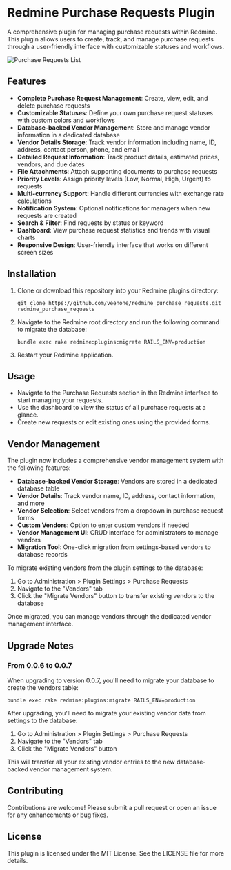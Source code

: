 # Redmine Purchase Requests Plugin

A comprehensive plugin for managing purchase requests within Redmine. This plugin allows users to create, track, and manage purchase requests through a user-friendly interface with customizable statuses and workflows.

![Purchase Requests List](docs/images/purchase-requests-list.png)

## Features

- **Complete Purchase Request Management**: Create, view, edit, and delete purchase requests
- **Customizable Statuses**: Define your own purchase request statuses with custom colors and workflows
- **Database-backed Vendor Management**: Store and manage vendor information in a dedicated database
- **Vendor Details Storage**: Track vendor information including name, ID, address, contact person, phone, and email
- **Detailed Request Information**: Track product details, estimated prices, vendors, and due dates
- **File Attachments**: Attach supporting documents to purchase requests
- **Priority Levels**: Assign priority levels (Low, Normal, High, Urgent) to requests
- **Multi-currency Support**: Handle different currencies with exchange rate calculations
- **Notification System**: Optional notifications for managers when new requests are created
- **Search & Filter**: Find requests by status or keyword
- **Dashboard**: View purchase request statistics and trends with visual charts
- **Responsive Design**: User-friendly interface that works on different screen sizes

## Installation

1. Clone or download this repository into your Redmine plugins directory:
   ```
   git clone https://github.com/veenone/redmine_purchase_requests.git redmine_purchase_requests
   ```

2. Navigate to the Redmine root directory and run the following command to migrate the database:
   ```
   bundle exec rake redmine:plugins:migrate RAILS_ENV=production
   ```

3. Restart your Redmine application.

## Usage

- Navigate to the Purchase Requests section in the Redmine interface to start managing your requests.
- Use the dashboard to view the status of all purchase requests at a glance.
- Create new requests or edit existing ones using the provided forms.

## Vendor Management

The plugin now includes a comprehensive vendor management system with the following features:

- **Database-backed Vendor Storage**: Vendors are stored in a dedicated database table
- **Vendor Details**: Track vendor name, ID, address, contact information, and more
- **Vendor Selection**: Select vendors from a dropdown in purchase request forms
- **Custom Vendors**: Option to enter custom vendors if needed
- **Vendor Management UI**: CRUD interface for administrators to manage vendors
- **Migration Tool**: One-click migration from settings-based vendors to database records

To migrate existing vendors from the plugin settings to the database:

1. Go to Administration > Plugin Settings > Purchase Requests
2. Navigate to the "Vendors" tab
3. Click the "Migrate Vendors" button to transfer existing vendors to the database

Once migrated, you can manage vendors through the dedicated vendor management interface.

## Upgrade Notes

### From 0.0.6 to 0.0.7

When upgrading to version 0.0.7, you'll need to migrate your database to create the vendors table:

```
bundle exec rake redmine:plugins:migrate RAILS_ENV=production
```

After upgrading, you'll need to migrate your existing vendor data from settings to the database:

1. Go to Administration > Plugin Settings > Purchase Requests
2. Navigate to the "Vendors" tab
3. Click the "Migrate Vendors" button

This will transfer all your existing vendor entries to the new database-backed vendor management system.

## Contributing

Contributions are welcome! Please submit a pull request or open an issue for any enhancements or bug fixes.

## License

This plugin is licensed under the MIT License. See the LICENSE file for more details.